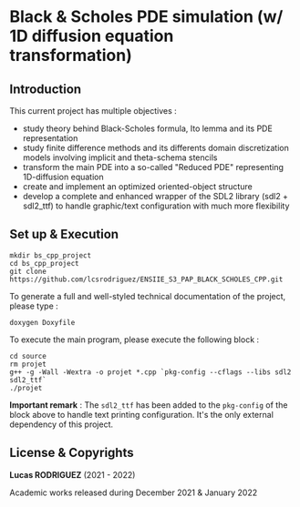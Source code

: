 
# Black & Scholes PDE simulation (w/ 1D diffusion equation transformation)

## Introduction

This current project has multiple objectives : 
- study theory behind Black-Scholes formula, Ito lemma and its PDE representation
- study finite difference methods and its differents domain discretization models involving implicit and theta-schema stencils
- transform the main PDE into a so-called "Reduced PDE" representing 1D-diffusion equation
- create and implement an optimized oriented-object structure
- develop a complete and enhanced wrapper of the SDL2 library (sdl2 + sdl2_ttf) to handle graphic/text configuration with much more flexibility

## Set up & Execution

```
mkdir bs_cpp_project
cd bs_cpp_project
git clone https://github.com/lcsrodriguez/ENSIIE_S3_PAP_BLACK_SCHOLES_CPP.git
```

To generate a full and well-styled technical documentation of the project, please type :
```
doxygen Doxyfile
```

To execute the main program, please execute the following block :
```
cd source
rm projet
g++ -g -Wall -Wextra -o projet *.cpp `pkg-config --cflags --libs sdl2 sdl2_ttf`
./projet
```

**Important remark** : The `sdl2_ttf` has been added to the `pkg-config` of the block above to handle text printing configuration. It's the only external dependency of this project.

## License & Copyrights

**Lucas RODRIGUEZ** (2021 - 2022)

Academic works released during December 2021 & January 2022